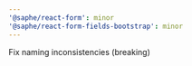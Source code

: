 ```yaml
---
'@saphe/react-form': minor
'@saphe/react-form-fields-bootstrap': minor
---
```


Fix naming inconsistencies (breaking)
